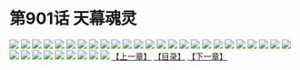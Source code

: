 # 第901话 天幕魂灵
![](https://mhpic.xiaomingtaiji.net/comic/D/斗破苍穹/第901话F0_326730/1.jpg-zymk.middle.webp)
![](https://mhpic.xiaomingtaiji.net/comic/D/斗破苍穹/第901话F0_326730/2.jpg-zymk.middle.webp)
![](https://mhpic.xiaomingtaiji.net/comic/D/斗破苍穹/第901话F0_326730/3.jpg-zymk.middle.webp)
![](https://mhpic.xiaomingtaiji.net/comic/D/斗破苍穹/第901话F0_326730/4.jpg-zymk.middle.webp)
![](https://mhpic.xiaomingtaiji.net/comic/D/斗破苍穹/第901话F0_326730/5.jpg-zymk.middle.webp)
![](https://mhpic.xiaomingtaiji.net/comic/D/斗破苍穹/第901话F0_326730/6.jpg-zymk.middle.webp)
![](https://mhpic.xiaomingtaiji.net/comic/D/斗破苍穹/第901话F0_326730/7.jpg-zymk.middle.webp)
![](https://mhpic.xiaomingtaiji.net/comic/D/斗破苍穹/第901话F0_326730/8.jpg-zymk.middle.webp)
![](https://mhpic.xiaomingtaiji.net/comic/D/斗破苍穹/第901话F0_326730/9.jpg-zymk.middle.webp)
![](https://mhpic.xiaomingtaiji.net/comic/D/斗破苍穹/第901话F0_326730/10.jpg-zymk.middle.webp)
![](https://mhpic.xiaomingtaiji.net/comic/D/斗破苍穹/第901话F0_326730/11.jpg-zymk.middle.webp)
![](https://mhpic.xiaomingtaiji.net/comic/D/斗破苍穹/第901话F0_326730/12.jpg-zymk.middle.webp)
![](https://mhpic.xiaomingtaiji.net/comic/D/斗破苍穹/第901话F0_326730/13.jpg-zymk.middle.webp)
![](https://mhpic.xiaomingtaiji.net/comic/D/斗破苍穹/第901话F0_326730/14.jpg-zymk.middle.webp)
![](https://mhpic.xiaomingtaiji.net/comic/D/斗破苍穹/第901话F0_326730/15.jpg-zymk.middle.webp)
![](https://mhpic.xiaomingtaiji.net/comic/D/斗破苍穹/第901话F0_326730/16.jpg-zymk.middle.webp)
![](https://mhpic.xiaomingtaiji.net/comic/D/斗破苍穹/第901话F0_326730/17.jpg-zymk.middle.webp)
![](https://mhpic.xiaomingtaiji.net/comic/D/斗破苍穹/第901话F0_326730/18.jpg-zymk.middle.webp)
![](https://mhpic.xiaomingtaiji.net/comic/D/斗破苍穹/第901话F0_326730/19.jpg-zymk.middle.webp)
![](https://mhpic.xiaomingtaiji.net/comic/D/斗破苍穹/第901话F0_326730/20.jpg-zymk.middle.webp)
![](https://mhpic.xiaomingtaiji.net/comic/D/斗破苍穹/第901话F0_326730/21.jpg-zymk.middle.webp)
![](https://mhpic.xiaomingtaiji.net/comic/D/斗破苍穹/第901话F0_326730/22.jpg-zymk.middle.webp)
![](https://mhpic.xiaomingtaiji.net/comic/D/斗破苍穹/第901话F0_326730/23.jpg-zymk.middle.webp)
![](https://mhpic.xiaomingtaiji.net/comic/D/斗破苍穹/第901话F0_326730/24.jpg-zymk.middle.webp)
![](https://mhpic.xiaomingtaiji.net/comic/D/斗破苍穹/第901话F0_326730/25.jpg-zymk.middle.webp)
![](https://mhpic.xiaomingtaiji.net/comic/D/斗破苍穹/第901话F0_326730/26.jpg-zymk.middle.webp)
![](https://mhpic.xiaomingtaiji.net/comic/D/斗破苍穹/第901话F0_326730/27.jpg-zymk.middle.webp)
![](https://mhpic.xiaomingtaiji.net/comic/D/斗破苍穹/第901话F0_326730/28.jpg-zymk.middle.webp)
![](https://mhpic.xiaomingtaiji.net/comic/D/斗破苍穹/第901话F0_326730/29.jpg-zymk.middle.webp)
![](https://mhpic.xiaomingtaiji.net/comic/D/斗破苍穹/第901话F0_326730/30.jpg-zymk.middle.webp)
![](https://mhpic.xiaomingtaiji.net/comic/D/斗破苍穹/第901话F0_326730/31.jpg-zymk.middle.webp)
![](https://mhpic.xiaomingtaiji.net/comic/D/斗破苍穹/第901话F0_326730/32.jpg-zymk.middle.webp)
![](https://mhpic.xiaomingtaiji.net/comic/D/斗破苍穹/第901话F0_326730/33.jpg-zymk.middle.webp)
![](https://mhpic.xiaomingtaiji.net/comic/D/斗破苍穹/第901话F0_326730/34.jpg-zymk.middle.webp)
[【上一章】](./904.md)
[【目录】](./README.md)
[【下一章】](./906.md)
